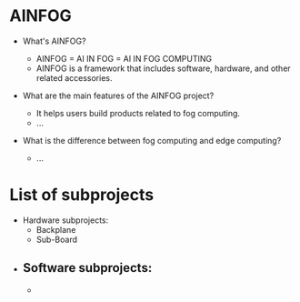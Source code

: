 # AINFOG
- What's AINFOG?
  - AINFOG = AI IN FOG = AI IN FOG COMPUTING
  - AINFOG is a framework that includes software, hardware, and other related accessories.

- What are the main features of the AINFOG project?
  - It helps users build products related to fog computing.
  - ...

- What is the difference between fog computing and edge computing?
  - ...

# List of subprojects
  - Hardware subprojects:
    - Backplane
    - Sub-Board
  - Software subprojects:
    -
    -
  
